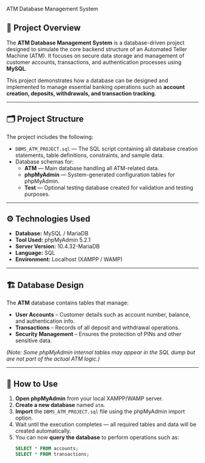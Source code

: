  ATM Database Management System

## 📘 Project Overview
The **ATM Database Management System** is a database-driven project designed to simulate the core backend structure of an Automated Teller Machine (ATM). It focuses on secure data storage and management of customer accounts, transactions, and authentication processes using **MySQL**.

This project demonstrates how a database can be designed and implemented to manage essential banking operations such as **account creation, deposits, withdrawals, and transaction tracking**.

---

## 🗂️ Project Structure
The project includes the following:
- `DBMS_ATM_PROJECT.sql` — The SQL script containing all database creation statements, table definitions, constraints, and sample data.
- Database schemas for:
  - **ATM** — Main database handling all ATM-related data.
  - **phpMyAdmin** — System-generated configuration tables for phpMyAdmin.
  - **Test** — Optional testing database created for validation and testing purposes.

---

## ⚙️ Technologies Used
- **Database:** MySQL / MariaDB  
- **Tool Used:** phpMyAdmin 5.2.1  
- **Server Version:** 10.4.32-MariaDB  
- **Language:** SQL  
- **Environment:** Localhost (XAMPP / WAMP)

---

## 🏗️ Database Design
The **ATM** database contains tables that manage:
- **User Accounts** – Customer details such as account number, balance, and authentication info.
- **Transactions** – Records of all deposit and withdrawal operations.
- **Security Management** – Ensures the protection of PINs and other sensitive data.
  
*(Note: Some phpMyAdmin internal tables may appear in the SQL dump but are not part of the actual ATM logic.)*

---

## 🚀 How to Use
1. **Open phpMyAdmin** from your local XAMPP/WAMP server.  
2. **Create a new database** named `atm`.  
3. **Import** the `DBMS_ATM_PROJECT.sql` file using the phpMyAdmin import option.  
4. Wait until the execution completes — all required tables and data will be created automatically.  
5. You can now **query the database** to perform operations such as:
   ```sql
   SELECT * FROM accounts;
   SELECT * FROM transactions;
